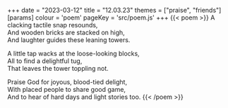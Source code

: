 +++
date = "2023-03-12"
title = "12.03.23"
themes = ["praise", "friends"]
[params]
  colour = 'poem'
  pageKey = 'src/poem.js'
+++
{{< poem >}}
A clacking tactile snap resounds,  
And wooden bricks are stacked on high,  
And laughter guides these leaning towers.  
  
A little tap wacks at the loose-looking blocks,  
All to find a delightful tug,  
That leaves the tower toppling not.  
  
Praise God for joyous, blood-tied delight,  
With placed people to share good game,  
And to hear of hard days and light stories too.
{{< /poem >}}